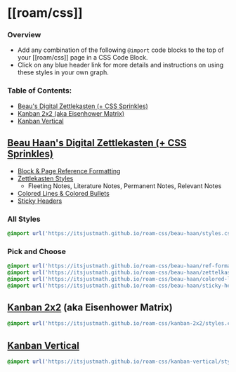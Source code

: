 # [[roam/css]]

### Overview
- Add any combination of the following `@import` code blocks to the top of your [[roam/css]] page in a CSS Code Block.
- Click on any blue header link for more details and instructions on using these styles in your own graph.

### Table of Contents:
- [Beau's Digital Zettlekasten (+ CSS Sprinkles)](https://github.com/itsjustmath/roam-css/blob/main/README.md#beau-haans-digital-zettlekasten--css-sprinkles)
- [Kanban 2x2 (aka Eisenhower Matrix)](https://github.com/itsjustmath/roam-css#kanban-2x2-aka-eisenhower-matrix) 
- [Kanban Vertical](https://github.com/itsjustmath/roam-css#kanban-vertical)

## [Beau Haan's Digital Zettlekasten (+ CSS Sprinkles)](https://github.com/itsjustmath/roam-css/tree/main/beau-haan)
- [Block & Page Reference Formatting](https://roamresearch.com/#/app/Help/page/8tSYOATc5)
- [Zettlekasten Styles](https://roamresearch.com/#/app/Help/page/ULnYNyHbj)
  - Fleeting Notes, Literature Notes, Permanent Notes, Relevant Notes
- [Colored Lines & Colored Bullets](https://roamresearch.com/#/app/Help/page/mEFUBVK3A)
- [Sticky Headers](https://roamresearch.com/#/app/Help/page/0h5_Qj87w)

### All Styles
```css
@import url('https://itsjustmath.github.io/roam-css/beau-haan/styles.css');
```

### Pick and Choose

```css
@import url('https://itsjustmath.github.io/roam-css/beau-haan/ref-formatting.css');
@import url('https://itsjustmath.github.io/roam-css/beau-haan/zettelkasten.css');
@import url('https://itsjustmath.github.io/roam-css/beau-haan/colored-lines-colored-bullets.css');
@import url('https://itsjustmath.github.io/roam-css/beau-haan/sticky-headers.css');
```

## [Kanban 2x2](https://github.com/itsjustmath/roam-css/tree/main/kanban-2x2) (aka Eisenhower Matrix)

```css
@import url('https://itsjustmath.github.io/roam-css/kanban-2x2/styles.css');
```

## [Kanban Vertical](https://github.com/itsjustmath/roam-css/blob/main/kanban-vertical) 
```css
@import url('https://itsjustmath.github.io/roam-css/kanban-vertical/styles.css');
```
